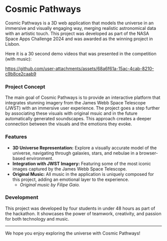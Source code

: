 # Cosmic Pathways

Cosmic Pathways is a 3D web application that models the universe in an immersive and visually engaging way, merging realistic astronomical data with an artistic touch. This project was developed as part of the NASA Space Apps Challenge 2024 and was awarded as the winning project in Lisbon.

Here it is a 30 second demo videos that was presented in the competition (with music):

https://github.com/user-attachments/assets/68a6f61a-15ac-4cab-8210-c9b8ce2caab9


### Project Concept
The main goal of Cosmic Pathways is to provide an interactive platform that integrates stunning imagery from the James Webb Space Telescope (JWST) with an immersive user experience. The project goes a step further by associating these visuals with original msuic and in the future automatically generated soundscapes. This approach creates a deeper connection between the visuals and the emotions they evoke.

### Features
- **3D Universe Representation:** Explore a visually accurate model of the universe, navigating through galaxies, stars, and nebulae in a browser-based environment.
- **Integration with JWST Imagery:** Featuring some of the most iconic images captured by the James Webb Space Telescope.
- **Original Music:** All music in the application is uniquely composed for this project, adding an emotional layer to the experience.
  - *Original music by Filipe Gaio.*

### Development
This project was developed by four students in under 48 hours as part of the hackathon. It showcases the power of teamwork, creativity, and passion for both technology and music.

---
We hope you enjoy exploring the universe with Cosmic Pathways!






